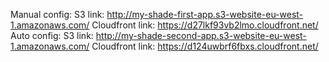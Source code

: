 Manual config:
  S3 link: http://my-shade-first-app.s3-website-eu-west-1.amazonaws.com/
  Cloudfront link: https://d27lkf93vb2lmo.cloudfront.net/
Auto config:
 S3 link: http://my-shade-second-app.s3-website-eu-west-1.amazonaws.com/
 Cloudfront link: https://d124uwbrf6fbxs.cloudfront.net/
